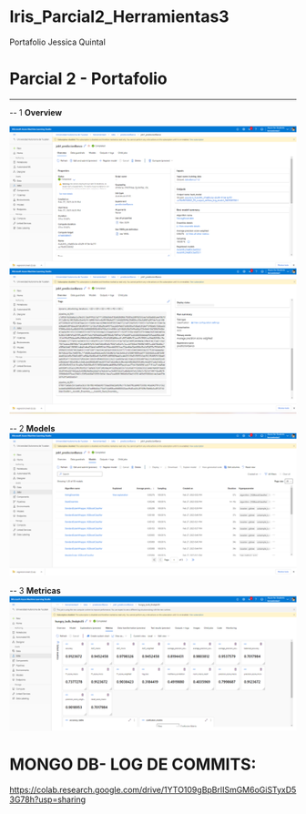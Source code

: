 # Iris_Parcial2_Herramientas3
Portafolio Jessica Quintal
# Parcial 2 - Portafolio
------------------------
-- 1 **Overview**<br>

![Overview](https://github.com/JessiQuintal/herramientas3_2023/blob/main/Overview1.png)
![Overview](https://github.com/JessiQuintal/herramientas3_2023/blob/main/Overview2.png)

-- 2 **Models**<br>
![Overview](https://github.com/JessiQuintal/herramientas3_2023/blob/main/MODELS.png)

-- 3 **Metricas**<br>
![Overview](https://github.com/JessiQuintal/herramientas3_2023/blob/main/MODELO.png)

# MONGO DB- LOG DE COMMITS:
https://colab.research.google.com/drive/1YTO109gBpBrlISmGM6oGiSTyxD53G78h?usp=sharing
